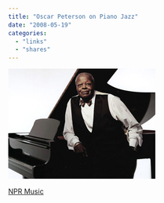 ```yaml
---
title: "Oscar Peterson on Piano Jazz"
date: "2008-05-19"
categories: 
  - "links"
  - "shares"
---
```


[![](images/4wnP83SaF975xx0ogaMSEFZp_400.jpg)](http://www.npr.org/templates/story/story.php?storyId=17622315)

[NPR Music](http://www.npr.org/templates/story/story.php?storyId=17622315)
